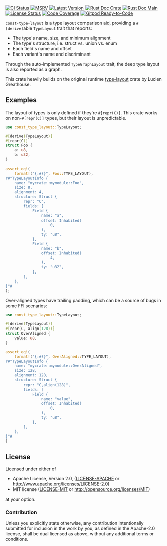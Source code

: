 [![CI Status]][workflow] [![MSRV]][repo] [![Latest Version]][crates.io] [![Rust Doc Crate]][docs.rs] [![Rust Doc Main]][docs] [![License Status]][fossa] [![Code Coverage]][codecov] [![Gitpod Ready-to-Code]][gitpod]

[CI Status]: https://img.shields.io/github/actions/workflow/status/juntyr/const-type-layout/ci.yml?branch=main
[workflow]: https://github.com/juntyr/const-type-layout/actions/workflows/ci.yml?query=branch%3Amain

[MSRV]: https://img.shields.io/badge/MSRV-1.75.0--nightly-orange
[repo]: https://github.com/juntyr/const-type-layout

[Latest Version]: https://img.shields.io/crates/v/const-type-layout
[crates.io]: https://crates.io/crates/const-type-layout

[Rust Doc Crate]: https://img.shields.io/docsrs/const-type-layout
[docs.rs]: https://docs.rs/const-type-layout/

[Rust Doc Main]: https://img.shields.io/badge/docs-main-blue
[docs]: https://juntyr.github.io/const-type-layout/const_type_layout

[License Status]: https://app.fossa.com/api/projects/custom%2B26490%2Fgithub.com%2Fjuntyr%2Fconst-type-layout.svg?type=shield
[fossa]: https://app.fossa.com/projects/custom%2B26490%2Fgithub.com%2Fjuntyr%2Fconst-type-layout?ref=badge_shield

[Code Coverage]: https://img.shields.io/codecov/c/github/juntyr/const-type-layout?token=J39WVBIMZX
[codecov]: https://codecov.io/gh/juntyr/const-type-layout

[Gitpod Ready-to-Code]: https://img.shields.io/badge/Gitpod-ready-blue?logo=gitpod
[gitpod]: https://gitpod.io/#https://github.com/juntyr/const-type-layout

`const-type-layout` is a type layout comparison aid, providing a `#[derive]`able `TypeLayout` trait
that reports:
- The type's name, size, and minimum alignment
- The type's structure, i.e. struct vs. union vs. enum
- Each field's name and offset
- Each variant's name and discriminant

Through the auto-implemented `TypeGraphLayout` trait, the deep type layout is also reported as a graph.

This crate heavily builds on the original runtime [type-layout](https://github.com/LPGhatguy/type-layout) crate by Lucien Greathouse.

## Examples

The layout of types is only defined if they're `#[repr(C)]`. This crate works on
non-`#[repr(C)]` types, but their layout is unpredictable.

```rust
use const_type_layout::TypeLayout;

#[derive(TypeLayout)]
#[repr(C)]
struct Foo {
    a: u8,
    b: u32,
}

assert_eq!(
    format!("{:#?}", Foo::TYPE_LAYOUT),
r#"TypeLayoutInfo {
    name: "mycrate::mymodule::Foo",
    size: 8,
    alignment: 4,
    structure: Struct {
        repr: "C",
        fields: [
            Field {
                name: "a",
                offset: Inhabited(
                    0,
                ),
                ty: "u8",
            },
            Field {
                name: "b",
                offset: Inhabited(
                    4,
                ),
                ty: "u32",
            },
        ],
    },
}"#
);
```

Over-aligned types have trailing padding, which can be a source of bugs in some
FFI scenarios:

```rust
use const_type_layout::TypeLayout;

#[derive(TypeLayout)]
#[repr(C, align(128))]
struct OverAligned {
    value: u8,
}

assert_eq!(
    format!("{:#?}", OverAligned::TYPE_LAYOUT),
r#"TypeLayoutInfo {
    name: "mycrate::mymodule::OverAligned",
    size: 128,
    alignment: 128,
    structure: Struct {
        repr: "C,align(128)",
        fields: [
            Field {
                name: "value",
                offset: Inhabited(
                    0,
                ),
                ty: "u8",
            },
        ],
    },
}"#
)
```

## License

Licensed under either of

 * Apache License, Version 2.0, ([LICENSE-APACHE](LICENSE-APACHE) or http://www.apache.org/licenses/LICENSE-2.0)
 * MIT license ([LICENSE-MIT](LICENSE-MIT) or http://opensource.org/licenses/MIT)

at your option.

### Contribution
Unless you explicitly state otherwise, any contribution intentionally submitted for inclusion in the work by you, as defined in the Apache-2.0 license, shall be dual licensed as above, without any additional terms or conditions.
